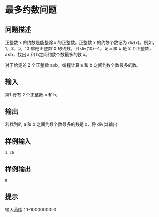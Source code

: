 # 最多约数问题
## 问题描述
正整数 x 的约数是能整除 x 的正整数。正整数 x 的约数个数记为 div(x)。例如，1，2，5，10 都是正整数10 的约数，且 div(10)=4。设 a 和 b 是 2 个正整数，a≤b，找出 a 和 b之间约数个数最多的数 x。    
    
对于给定的 2 个正整数 a≤b，编程计算 a 和 b 之间约数个数最多的数。

## 输入
第1 行有 2 个正整数 a 和 b。 

## 输出
若找到的 a 和 b 之间约数个数最多的数是 x，将 div(x)输出

## 样例输入
```text
1 36
```

## 样例输出
```text
9
```

## 提示
输入范围：1-1000000000